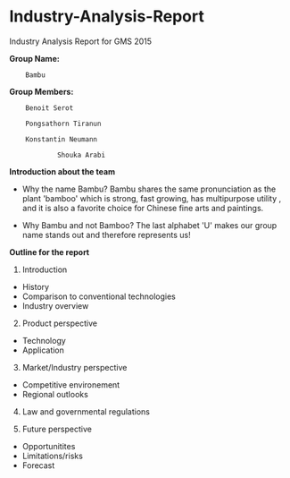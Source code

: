 # Industry-Analysis-Report
Industry Analysis Report for GMS 2015

**Group Name:**

        Bambu

**Group Members:**

        Benoit Serot

        Pongsathorn Tiranun

        Konstantin Neumann

				Shouka Arabi

**Introduction about the team**

- Why the name Bambu?
	Bambu shares the same pronunciation as the plant 'bamboo' which is strong, fast growing,  has multipurpose utility , and it is also a favorite choice for Chinese fine arts and paintings.

- Why Bambu and not Bamboo?
	The last alphabet 'U' makes our group name stands out and therefore represents us!

**Outline for the report**

1. Introduction
- History
- Comparison to conventional technologies
- Industry overview

2. Product perspective
- Technology
- Application

3. Market/Industry perspective
- Competitive environement
- Regional outlooks

4. Law and governmental regulations

5. Future perspective
- Opportunitites
- Limitations/risks
- Forecast
